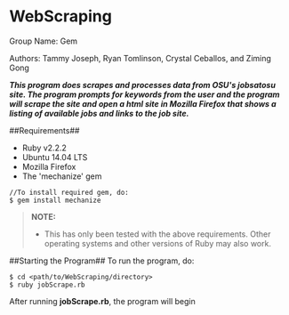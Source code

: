 # WebScraping #

Group Name: Gem

Authors: Tammy Joseph, Ryan Tomlinson, Crystal Ceballos, and Ziming Gong


***This program does scrapes and processes data from OSU's jobsatosu site. The program prompts for keywords from the user and the program will scrape the site and open a html site in Mozilla Firefox that shows a listing of available jobs and links to the job site.***

##Requirements##
- Ruby v2.2.2
- Ubuntu 14.04 LTS
- Mozilla Firefox
- The 'mechanize' gem
```
//To install required gem, do:
$ gem install mechanize
```
> **NOTE:**
> - This has only been tested with the above requirements. Other operating systems and other versions of Ruby may also work.

##Starting the Program##
To run the program, do:
```
$ cd <path/to/WebScraping/directory>
$ ruby jobScrape.rb
```
After running **jobScrape.rb**, the program will begin


